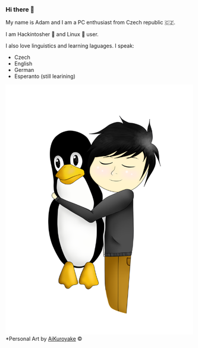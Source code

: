### Hi there 👋

My name is Adam and I am a PC enthusiast from Czech republic 🇨🇿.

I am Hackintosher 🍏 and Linux 🐧 user.

I also love linguistics and learning laguages. I speak:

* Czech
* English
* German
* Esperanto (still learining)


![ILoveTux](https://raw.githubusercontent.com/DMNerd/DMNerd/master/lovetux.png)
*Personal Art by [AiKuroyake](https://github.com/AiKuroyake) ©
 

<!--
**DMNerd/DMNerd** is a ✨ _special_ ✨ repository because its `README.md` (this file) appears on your GitHub profile.

Here are some ideas to get you started:

- 🔭 I’m currently working on ...
- 🌱 I’m currently learning ...
- 👯 I’m looking to collaborate on ...
- 🤔 I’m looking for help with ...
- 💬 Ask me about ...
- 📫 How to reach me: ...
- 😄 Pronouns: ...
- ⚡ Fun fact: ...
-->

